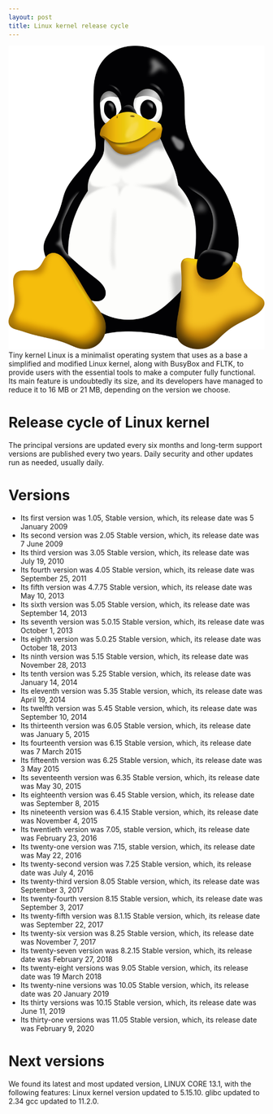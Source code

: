 ```yaml
---
layout: post
title: Linux kernel release cycle
---
```

<div class="row">
    <div class="col-sm-2">
        <img src="/images/linux_logo.png" alt="Linux kernel logo"/>
    </div>
    <div class="col-sm-10">
        Tiny kernel Linux is a minimalist operating system that uses as a base a simplified and modified Linux kernel, along with BusyBox and FLTK, to provide users with the essential tools to make a computer fully functional. Its main feature is undoubtedly its size, and its developers have managed to reduce it to 16 MB or 21 MB, depending on the version we choose.
    </div>
</div>

# Release cycle of Linux kernel

The principal versions are updated every six months and long-term support versions are published every two years. Daily
security and other updates run as needed, usually daily.

# Versions

* Its first version was 1.05, Stable version, which, its release date was 5 January 2009
* Its second version was 2.05 Stable version, which, its release date was 7 June 2009
* Its third version was 3.05 Stable version, which, its release date was July 19, 2010
* Its fourth version was 4.05 Stable version, which, its release date was September 25, 2011
* Its fifth version was 4.7.75 Stable version, which, its release date was May 10, 2013
* Its sixth version was 5.05 Stable version, which, its release date was September 14, 2013
* Its seventh version was 5.0.15 Stable version, which, its release date was October 1, 2013
* Its eighth version was 5.0.25 Stable version, which, its release date was October 18, 2013
* Its ninth version was 5.15 Stable version, which, its release date was November 28, 2013
* Its tenth version was 5.25 Stable version, which, its release date was January 14, 2014
* Its eleventh version was 5.35 Stable version, which, its release date was April 19, 2014
* Its twelfth version was 5.45 Stable version, which, its release date was September 10, 2014
* Its thirteenth version was 6.05 Stable version, which, its release date was January 5, 2015
* Its fourteenth version was 6.15 Stable version, which, its release date was 7 March 2015
* Its fifteenth version was 6.25 Stable version, which, its release date was 3 May 2015
* Its seventeenth version was 6.35 Stable version, which, its release date was May 30, 2015
* Its eighteenth version was 6.45 Stable version, which, its release date was September 8, 2015
* Its nineteenth version was 6.4.15 Stable version, which, its release date was November 4, 2015
* Its twentieth version was 7.05, stable version, which, its release date was February 23, 2016
* Its twenty-one version was 7.15, stable version, which, its release date was May 22, 2016
* Its twenty-second version was 7.25 Stable version, which, its release date was July 4, 2016
* Its twenty-third version 8.05 Stable version, which, its release date was September 3, 2017
* Its twenty-fourth version 8.15 Stable version, which, its release date was September 3, 2017
* Its twenty-fifth version was 8.1.15 Stable version, which, its release date was September 22, 2017
* Its twenty-six version was 8.25 Stable version, which, its release date was November 7, 2017
* Its twenty-seven version was 8.2.15 Stable version, which, its release date was February 27, 2018
* Its twenty-eight versions was 9.05 Stable version, which, its release date was 19 March 2018
* Its twenty-nine versions was 10.05 Stable version, which, its release date was 20 January 2019
* Its thirty versions was 10.15 Stable version, which, its release date was June 11, 2019
* Its thirty-one versions was 11.05 Stable version, which, its release date was February 9, 2020

# Next versions

We found its latest and most updated version, LINUX CORE 13.1, with the following features: Linux kernel version updated
to 5.15.10. glibc updated to 2.34 gcc updated to 11.2.0.
